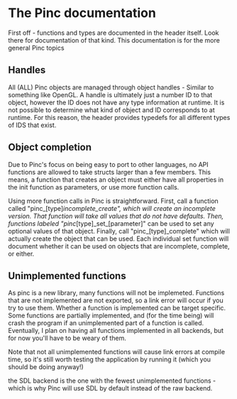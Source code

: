 # The Pinc documentation

First off - functions and types are documented in the header itself. Look there for documentation of that kind.
This documentation is for the more general Pinc topics

## Handles
All (ALL) Pinc objects are managed through object handles - Similar to something like OpenGL. A handle is ultimately just a number ID to that object, however the ID does not have any type information at runtime. It is not possible to determine what kind of object and ID corresponds to at runtime. For this reason, the header provides typedefs for all different types of IDS that exist.

## Object completion
Due to Pinc's focus on being easy to port to other languages, no API functions are allowed to take structs larger than a few members. This means, a function that creates an object must either have all properties in the init function as parameters, or use more function calls.

Using more function calls in Pinc is straightforward. First, call a function called "pinc_[type]_incomplete_create", which will create an incomplete version. That function will take all values that do not have defaults. Then, functions labeled "pinc_[type]\_set\_[parameter]" can be used to set any optional values of that object. Finally, call "pinc_[type]_complete" which will actually create the object that can be used. Each individual set function will document whether it can be used on objects that are incomplete, complete, or either.

## Unimplemented functions
As pinc is a new library, many functions will not be implemeted. Functions that are not implemented are not exported, so a link error will occur if you try to use them. Whether a function is implemented can be target specific. Some functions are partially implemented, and (for the time being) will crash the program if an unimplemented part of a function is called. Eventually, I plan on having all functions implemented in all backends, but for now you'll have to be weary of them.

Note that not all unimplemented functions will cause link errors at compile time, so it's still worth testing the application by running it (which you should be doing anyway!)

the SDL backend is the one with the fewest unimplemented functions - which is why Pinc will use SDL by default instead of the raw backend.

